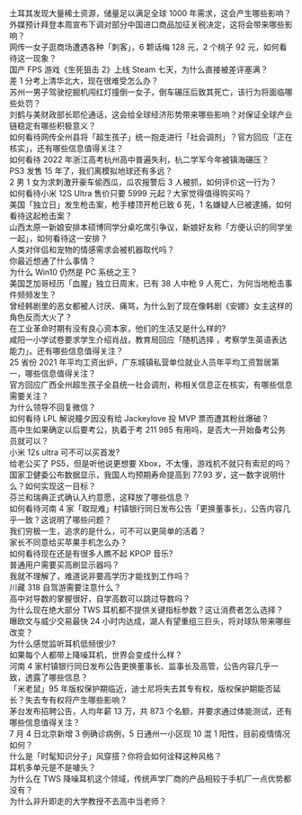 土耳其发现大量稀土资源，储量足以满足全球 1000 年需求，这会产生哪些影响？  
外媒预计拜登本周宣布下调对部分中国进口商品加征关税决定，这将会带来哪些影响？  
网传一女子逛商场遭遇各种「刺客」，6 颗话梅 128 元，2 个桃子 92 元，如何看待这一现象？  
国产 FPS 游戏《生死狙击 2》上线 Steam 七天，为什么直接被差评塞满？  
差 1 分考上清华北大，现在很难受怎么办？  
苏州一男子驾驶挖掘机闯红灯撞倒一女子，倒车碾压后致其死亡，该行为将面临哪些处罚？  
刘鹤与美财政部长耶伦通话，这会给全球经济形势带来哪些影响？对保证全球产业链稳定有哪些积极意义？  
如何看待网传全州县将「超生孩子」统一抱走进行「社会调剂」？官方回应「正在核实」，还有哪些信息值得关注？  
如何看待 2022 年浙江高考杭州高中普遍失利，杭二学军今年被镇海碾压？  
PS3 发售 15 年了，我们离模拟地球还有多远？  
2 男 1 女为求刺激开豪车偷西瓜，瓜农报警后 3 人被抓，如何评价这一行为？  
如何看待小米 12S Ultra 售价只要 5999 元起？大家觉得值得购买吗？  
美国「独立日」发生枪击案，枪手楼顶开枪已致 6 死，1 名嫌疑人已被逮捕，如何看待这起枪击案？  
山西太原一新娘安排本硕博同学分桌吃席引争议，新娘好友称「方便认识的同学坐一起」，如何看待这一安排？  
人类对伴侣和宠物的情感需求会被机器取代吗？  
你最近想通了什么事情？  
为什么 Win10 仍然是 PC 系统之王？  
美国芝加哥经历「血腥」独立日周末，已有 38 人中枪 9 人死亡，为何当地枪击事件频频发生？  
曾经韩剧里的恶女都被人讨厌、痛骂，为什么到了现在像韩剧《安娜》女主这样的角色反而大火了？  
在工业革命时期有没有良心资本家，他们的生活又是什么样的?  
咸阳一小学试卷要求学生介绍肖战，教育局回应「随机选择 ，考察学生英语表达能力」。还有哪些信息值得关注？  
25 省份 2021 年平均工资出炉，广东城镇私营单位就业人员年平均工资暂居第一，哪些信息值得关注？  
官方回应广西全州超生孩子全县统一社会调剂，称相关信息正在核实，有哪些信息需要关注？  
为什么领导不回复微信？  
如何看待 LPL 解说瞳夕因没有给 Jackeylove 投 MVP 票而遭其粉丝爆破？  
高中生如果确定以后要考公，执着于考 211 985 有用吗，是否大一开始备考公务员就可以？  
小米 12s ultra 可不可以买首发?  
给老公买了 PS5，但是听他说更想要 Xbox，不太懂，游戏机不就只有索尼的吗？  
国家卫健委公布数据显示，我国人均预期寿命提高到 77.93 岁，这一数字说明什么？如何实现这一目标？  
芬兰和瑞典正式确认入约意愿，这释放了哪些信息？  
如何看待河南 4 家「取现难」村镇银行同日发布公告「更换董事长」，公告内容几乎一致？这说明了哪些问题？  
我们穷极一生，追求的是什么，可不可以更简单的活着？  
家长不同意给买苹果手机怎么办？  
如何看待现在还是有很多人瞧不起 KPOP 音乐?  
普通用户需要买高刷显示器吗？  
我就不理解了，难道说非要高学历才能找到工作吗？  
川藏 318 自驾游需要注意什么？  
高中对导数的掌握很好，自学高数可以跳过导数吗？  
为什么现在绝大部分 TWS 耳机都不提供关键指标参数？这让消费者怎么选择？  
曝欧文与威少交易最快 24 小时内达成，湖人有望重组三巨头，将对球队带来哪些改变？  
为什么感觉监听耳机低频很少?  
如果每个人都带上降噪耳机，世界会变成什么样？  
河南 4 家村镇银行同日发布公告更换董事长、监事长及高管，公告内容几乎一致，透露了哪些信息？  
「米老鼠」95 年版权保护期临近，迪士尼将失去其专有权，版权保护期能否延长？失去专有权将产生哪些影响？  
茅台发布招聘公告，人均年薪 13 万，共 873 个名额，并要求通过体能测试，还有哪些信息值得关注？  
7 月 4 日北京新增 3 例确诊病例，5 日通州一小区现 10 混 1 阳性，目前疫情情况如何？  
什么是「时髦知识分子」风穿搭？你将会如何诠释这种风格？  
耳机多单元是不是噱头？  
为什么在 TWS 降噪耳机这个领域，传统声学厂商的产品相较于手机厂一点优势都没有？  
为什么非升即走的大学教授不去高中当老师？  
